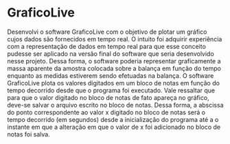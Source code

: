 # GraficoLive
Desenvolvi o software GraficoLive com o objetivo de plotar um gráfico cujos dados são fornecidos em tempo real. O intuito foi adquirir experiência com a representação de dados em tempo real para que esse conceito pudesse ser aplicado na versão final do software que seria desenvolvido nesse projeto. Dessa forma, o software poderia representar graficamente a massa aparente da amostra colocada sobre a balança em função do tempo enquanto as medidas estiverem sendo efetuadas na balança.   O software GraficoLive plota os valores digitados em um bloco de notas em função do tempo decorrido desde que o programa foi executado. Vale ressaltar que para que o valor digitado no bloco de notas de fato apareça no gráfico, deve-se salvar o arquivo escrito no bloco de notas. Dessa forma, a abscissa do ponto correspondente ao valor x digitado no bloco de notas será o tempo decorrido (em segundos) desde a inicialização do programa até a o instante em que a alteração em que o valor de x foi adicionado no bloco de notas foi salva. 

